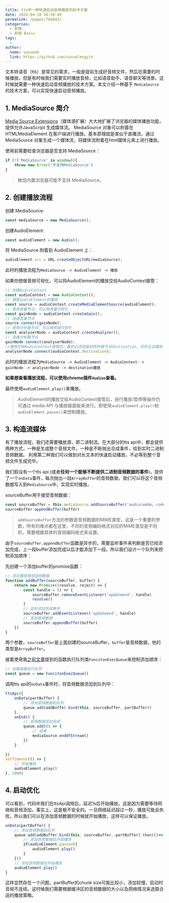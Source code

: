 ```yaml
---
title: tts中一种快速启动音频播放的技术方案
date: 2024-04-10 10:59:49
permalink: /pages/7da042/
categories:
  - 前端
  - 前端 Basic
tags:
  - 
author: 
  name: suxuewb
  link: https://github.com/suxuelengyin
---
```

文本转语音（tts）是常见的需求，一般是提前生成好音频文件，然后在需要的时候播放。但是有时候我们需要实时播放音频，比如语音助手、语音聊天等场景。这时候就需要一种快速启动音频播放的技术方案。本文介绍一种基于 `MediaSource` 的技术方案，可以实现快速启动音频播放。

## 1. MediaSource 简介

[Media Source Extensions](https://developer.mozilla.org/zh-CN/docs/Web/API/MediaSource)（媒体源扩展）大大地扩展了浏览器的媒体播放功能，提供允许JavaScript 生成媒体流。
MediaSource 对象可以附着在 HTMLMediaElement 在客户端进行播放。基本原理就是类似于直播流，通过 MediaSource 对象生成一个媒体流，将媒体流附着在html媒体元素上进行播放。

使用前需要检查浏览器是否支持 MediaSource：
```javascript
if (!('MediaSource' in window)){
    throw new Error('不支持MediaSource')
}
```

> 微信内置浏览器可能不支持 MediaSource。


## 2. 创建播放流程

创建 MediaSource:
```javascript
const mediaSource = new MediaSource();
```
创建AudioElement:
```javascript
const audioElement = new Audio();
```
将 MediaSource 附着到 AudioElement 上：
```javascript
audioElement.src = URL.createObjectURL(mediaSource);
```
此时的播放流程为`MediaSource -> AudioElement -> 播放`

如果你想做音频可视化，可以将AudioElement的播放交给AudioContext接管：
```javascript
// 创建AudioContext
const audioContext = new AudioContext();
// 接管audioElement的播放
const source = audioContext.createMediaElementSource(audioElement);
// 使用音量节点，可以做音量可视化
const gainNode = audioContext.createGain();
// 连接音量节点
source.connect(gainNode);
// 使用分析器节点，可以做频谱可视化
const analyserNode = audioContext.createAnalyser();
// 连接分析器节点
gainNode.connect(analyserNode);
//播放交给AudioContext接管后，最终必须连接到扬声器节点destination，否则无法播放
analyserNode.connect(audioContext.destination);
```
此时的播放流程为`MediaSource -> AudioElement -> AudioContext- > gainNode -> analyserNode -> destination播放`

**如果想查看播放流程，可以使用chrome插件`Audion`查看。**

最终使用`audioElement.play()`来播放。

> AudioElement的播放交给AudioContext接管后，进行播放/暂停等操作仍可通过 media API 与播放器面板来进行。即使用`audioElement.play()`和`audioElement.pause()`来控制播放。

## 3. 构造流媒体

有了播放流程，我们还需要播放源，即二进制流。在大部分的tts api中，都会提供两种方式，一种是生成整个音频文件，一种是不断抛出合成事件，给到实时二进制音频数据。 利用第二种我们可以做到对长文本的快速启动播放，不必等到整个音频文件生成完毕。


我们假设有一个tts api (或者**任何一个能够不断提供二进制音频数据的事件**)，提供了一个`onData`事件，每次抛出一段`ArrayBuffer`的音频数据，我们可以将这个音频数据写入到`MediaSource`中，实现实时播放。

sourceBuffer用于接受音频数据：
```javascript
const sourceBuffer = this.mediaSource.addSourceBuffer('audio/webm; codecs="opus"')
sourceBuffer.appendBuffer(buffer)
```
> `addSourceBuffer`方法的参数是音频数据的MIME类型，这是一个重要的参数，所有的难点都在这里，不同的音频编码格式对应的MIME类型是不同的，需要根据具体的音频编码格式来设置。

由于`sourceBuffer.appendBuffer`函数是异步的，需要监听事件来判断是否已经添加完成，上一段buffer添加完成以后才能添加下一段。所以我们设计一个队列来控制添加顺序：

先创建一个添加buffer的promise函数：
```javascript
// 流式播放增加音频数据
function addBuffer(sourceBuffer, buffer) {
    return new Promise((resolve, reject) => {
        const handle = () => {
            sourceBuffer.removeEventListener('updateend', handle)
            resolve()
        }
        // 监听添加完成事件
        sourceBuffer.addEventListener('updateend', handle)
        // 添加音频数据
        sourceBuffer.appendBuffer(buffer)
    })
}
```
两个参数，`sourceBuffer`是上面创建的sourceBuffer，`buffer`是音频数据，他的类型是`ArrayBuffer`。

接着使用我[之前文章](https://suxuelengyin.github.io/pages/26533a/#funcitonexecqueue-%E5%87%BD%E6%95%B0%E6%89%A7%E8%A1%8C%E9%98%9F%E5%88%97)提到的函数执行队列类`FuncitonExecQueue`来控制添加顺序：
```javascript
// 创建函数执行队列
const queue = new FuncitonExecQueue()
```
调用tts api的`onData`事件时，将音频数据添加到队列中：
```javascript
ttsApi({
    onData(partBuffer) {
        // 添加音频数据到队列
        queue.add(addBuffer.bind(this, sourceBuffer, partBuffer))
    },
    onEnd() {
        // 音频数据添加完成
        queue.add(() => {
            // 结束
            mediaSource.endOfStream()
        })
    }
    
})
setTimeout(() => {
    // 开始播放
    audioElement.play()
}, 1000)
```
## 4. 启动优化

可以看到，代码中我们在ttsApi调用后，延迟1s后开始播放。这是因为需要等待网络和音频添加，事实上，这是极不安全的。一旦网络延迟超过一秒，播放可能会失败。所以我们可以在添加音频数据的时候就开始播放，这样可以保证播放。

```javascript
onData(partBuffer) {
    // 添加音频数据到队列
    queue.add(addBuffer.bind(this, sourceBuffer, partBuffer).then(()=>{
        // 添加音频数据后开始播放
        if(audioElement.paused){
            audioElement.play()
        }
    }))
    // 添加音频数据后开始播放
    audioElement.play()
}
```

这样显然存在一个问题，partBuffer的chunk size可能比较小，添加较慢，启动时音频不连续。这时候我们需要根据缓冲区的音频数据的大小以及网络情况来选取合适的播放策略。
